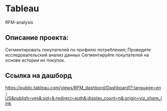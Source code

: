 # Tableau
RFM-analysis
## Описание проекта:
Сегментировать покупателей по профилю потребления; Проведите исследовательский анализ данных Сегментируйте покупателей на основе истории их покупок. 
## Ссылка на дашборд
https://public.tableau.com/views/RFM_dashbord/Dashboard1?:language=en-US&publish=yes&:sid=&:redirect=auth&:display_count=n&:origin=viz_share_link
